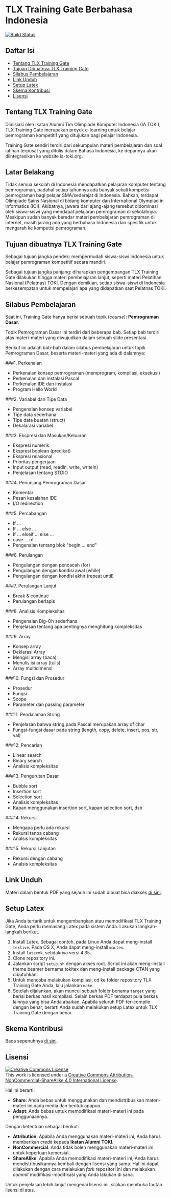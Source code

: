 # TLX Training Gate Berbahasa Indonesia

[![Build Status](https://travis-ci.org/ia-toki/training-gate-id.svg?branch=master)](https://travis-ci.org/ia-toki/training-gate-id)

## Daftar Isi
* [Tentang TLX Training Gate](#tentang-toki-training-gate)
* [Tujuan Dibuatnya TLX Training Gate](#tujuan-dibuatnya-toki-training-gate)
* [Silabus Pembelajaran](#silabus-pembelajaran)
* [Link Unduh](#link-unduh)
* [Setup Latex](#setup-latex)
* [Skema Kontribusi](#skema-kontribusi)
* [Lisensi](#lisensi)

## Tentang TLX Training Gate
Diinisiasi oleh Ikatan Alumni Tim Olimpiade Komputer Indonesia (IA TOKI), TLX Training Gate merupakan proyek e-learning untuk belajar pemrograman kompetitif yang ditujukan bagi pelajar Indonesia.

Training Gate sendiri terdiri dari sekumpulan materi pembelajaran dan soal latihan terpusat yang ditulis dalam Bahasa Indonesia, ke depannya akan diintegrasikan ke website ia-toki.org.

## Latar Belakang
Tidak semua sekolah di Indonesia mendapatkan pelajaran komputer tentang pemrograman, padahal setiap tahunnya ada banyak sekali kompetisi pemrograman bagi pelajar SMA/sederajat di Indonesia. Bahkan, terdapat Olimpiade Sains Nasional di bidang komputer dan International Olympiad in Informatics (IOI). Akibatnya, jawara dari ajang-ajang tersebut didominasi oleh siswa-siswi yang mendapat pelajaran pemrograman di sekolahnya. Meskipun sudah banyak beredar materi pembelajaran pemrograman di internet, masih jarang ada yang berbahasa Indonesia dan spesifik untuk mengarah ke kompetisi pemrograman.

## Tujuan dibuatnya TLX Training Gate
Sebagai tujuan jangka pendek: mempermudah siswa-siswi Indonesia untuk belajar pemrograman kompetitif secara mandiri.

Sebagai tujuan jangka panjang: diharapkan pengembangan TLX Training Gate dilakukan hingga materi pembelajaran lanjut, seperti materi Pelatihan Nasional (Pelatnas) TOKI. Dengan demikian, setiap siswa-siswi di Indonesia berkesempatan untuk mempelajari apa yang didapatkan saat Pelatnas TOKI.

## Silabus Pembelajaran

Saat ini, Training Gate hanya berisi sebuah topik (*course*): **Pemrograman Dasar**.

Topik Pemrograman Dasar ini terdiri dari beberapa bab. Setiap bab terdiri atas materi-materi yang diwujudkan dalam sebuah slide presentasi.

Berikut ini adalah bab-bab dalam silabus pembelajaran untuk topik Pemrograman Dasar, beserta materi-materi yang ada di dalamnya:

###1. Perkenalan

  * Perkenalan konsep pemrograman (memprogram, kompilasi, eksekusi)
  * Perkenalan dan instalasi Pascal
  * Perkenalan IDE dan instalasi
  * Program Hello World

###2. Variabel dan Tipe Data

  * Pengenalan konsep variabel
  * Tipe data sederhana
  * Tipe data buatan (struct)
  * Dekalarasi variabel

###3. Ekspresi dan Masukan/Keluaran

  * Ekspresi numerik
  * Ekspresi boolean (predikat)
  * Ekspresi relasional
  * Prioritas pengerjaan
  * Input output (read, readln, write, writeln)
  * Penjelasan tentang STDIO

###4. Penunjang Pemrograman Dasar

  * Komentar
  * Pesan kesalahan IDE
  * I/O redirection

###5. Percabangan

  * If ...
  * If ... else ...
  * If ... elseif ... else ...
  * case ... of ...
  * Pengenalan tentang blok "begin ... end"

###6. Perulangan

  * Pengulangan dengan pencacah (for)
  * Pengulangan dengan kondisi awal (while)
  * Pengulangan dengan kondisi akhir (repeat until)

###7. Perulangan Lanjut

  * Break & continue
  * Perulangan berlapis

###8. Analisis Kompleksitas

  * Pengenalan Big-Oh sederhana
  * Penjelasan tentang apa pentingnya menghitung kompleksitas

###9. Array

  * Konsep array
  * Deklarasi Array
  * Mengisi array (baca)
  * Menulis isi array (tulis)
  * Array multidimensi

###10. Fungsi dan Prosedur

  * Prosedur
  * Fungsi
  * Scope
  * Parameter dan passing parameter

###11. Pendalaman String

  * Penjelasan bahwa string pada Pascal merupakan array of char
  * Fungsi-fungsi dasar pada string (length, copy, delete, insert, pos, str, val)

###12. Pencarian

  * Linear search
  * Binary search
  * Analisis kompleksitas

###13. Pengurutan Dasar

  * Bubble sort
  * Insertion sort
  * Selection sort
  * Analisis kompleksitas
  * Kapan menggunakan insertion sort, kapan selection sort, dsb

###14. Rekursi

  * Mengapa perlu ada rekursi
  * Rekursi tanpa cabang
  * Analsis kompleksitas

###15. Rekursi Lanjutan

  * Rekursi dengan cabang
  * Analsis kompleksitas

## Link Unduh
Materi dalam bentuk PDF yang sejauh ini sudah dibuat bisa diakses [di sini](https://github.com/ia-toki/training-gate-id-pdf/archive/master.zip).

## Setup Latex

Jika Anda tertarik untuk mengembangkan atau memodifikasi TLX Training Gate, Anda perlu memasang Latex pada sistem Anda. Lakukan langkah-langkah berikut.

1. Install Latex. Sebagai contoh, pada Linux Anda dapat meng-install `texlive`. Pada OS X, Anda dapat meng-install `mactex`.
2. Install `latexmk`, setidaknya versi 4.35.
3. Clone repository ini.
4. Jalankan script `setup.sh` dengan akses root. Script ini akan meng-install theme beamer bernama tokitex dan meng-install package CTAN yang dibutuhkan.
5. Untuk mencoba melakukan kompilasi, cd ke folder repository TLX Training Gate Anda, lalu jalankan `make`.
6. Setelah dijalankan, akan muncul sebuah folder benama `target` yang berisi berkas hasil kompilasi. Selain berkas PDF terdapat pula berkas lainnya yang bisa Anda abaikan. Apabila seluruh PDF ter-compile dengan benar, berarti Anda sudah melakukan setup Latex untuk TLX Training Gate dengan benar.

## Skema Kontribusi

Baca sepenuhnya [di sini](https://github.com/ia-toki/training-gate-id/blob/master/CONTRIBUTING.md).

## Lisensi

<a rel="license" href="http://creativecommons.org/licenses/by-nc-sa/4.0/"><img alt="Creative Commons License" style="border-width:0" src="https://i.creativecommons.org/l/by-nc-sa/4.0/88x31.png" /></a><br />This work is licensed under a <a rel="license" href="http://creativecommons.org/licenses/by-nc-sa/4.0/">Creative Commons Attribution-NonCommercial-ShareAlike 4.0 International License</a>.

Hal ini berarti:

- **Share**: Anda bebas untuk menggunakan dan mendistribusikan materi-materi ini pada media dan bentuk apapun.
- **Adapt**: Anda bebas untuk memodifikasi materi-materi ini pada penggunaannya.

Dengan ketentuan sebagai berikut:

- **Attribution**: Apabila Anda menggunakan materi-materi ini, Anda harus memberikan *credit* kepada **Ikatan Alumni TOKI**.
- **NonCommercial**: Anda tidak boleh menggunakan materi-materi ini untuk keperluan komersial.
- **ShareAlike**: Apabila Anda memodifikasi materi-materi ini, Anda harus mendistribusikannya kembali dengan lisensi yang sama. Hal ini dapat dilakukan dengan cara melakukan *fork* repositori ini dan melakukan *commit* modifikasi-modifikasi yang Anda lakukan di sana.

Untuk penjelasan lebih lanjut mengenai lisensi ini, silakan membuka tautan lisensi di atas.
